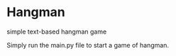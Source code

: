 Hangman
=======

simple text-based hangman game

Simply run the main.py file to start a game of hangman.
